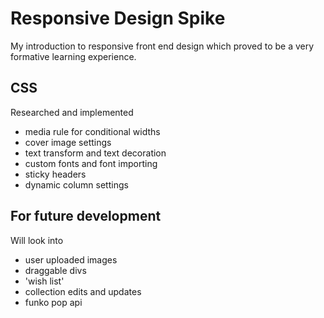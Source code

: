 # Responsive Design Spike

My introduction to responsive front end design which proved to be a very formative learning experience.

## CSS

Researched and implemented
- media rule for conditional widths
- cover image settings
- text transform and text decoration
- custom fonts and font importing
- sticky headers
- dynamic column settings

## For future development

Will look into
- user uploaded images
- draggable divs
- 'wish list'
- collection edits and updates
- funko pop api

